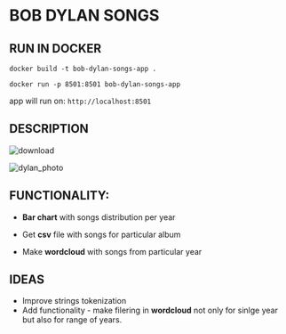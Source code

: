# BOB DYLAN SONGS


## RUN IN DOCKER

```
docker build -t bob-dylan-songs-app .
```

```
docker run -p 8501:8501 bob-dylan-songs-app
```


app will run on: `http://localhost:8501`


## DESCRIPTION
![download](https://user-images.githubusercontent.com/79964602/143621997-542bfdba-1add-4fb8-bcd6-bd69e0fa5903.png)

![dylan_photo](https://user-images.githubusercontent.com/79964602/143622041-2b683186-762a-4cd4-a437-38ccc59292c9.jpeg)


## FUNCTIONALITY:

* **Bar chart** with songs distribution per year

* Get **csv** file with songs for particular album

* Make **wordcloud** with songs from particular year

## IDEAS

* Improve strings tokenization
* Add functionality - make filering in **wordcloud** not only for sinlge year but also for range of years.

